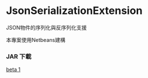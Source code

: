 # JsonSerializationExtension
JSON物件的序列化與反序列化支援

本專案使用Netbeans建構

### JAR 下載
[beta 1](https://drive.google.com/file/d/0B_6blxf4jZabX05WNmpzSWJYcFE/view)
